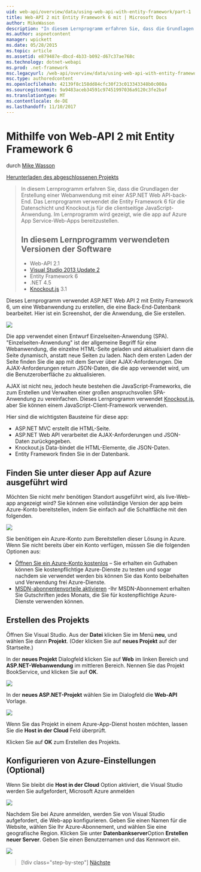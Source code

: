 ```yaml
---
uid: web-api/overview/data/using-web-api-with-entity-framework/part-1
title: Web-API 2 mit Entity Framework 6 mit | Microsoft Docs
author: MikeWasson
description: "In diesem Lernprogramm erfahren Sie, dass die Grundlagen der Erstellung einer Webanwendung mit einer ASP.NET Web API-back-End. Das Lernprogramm verwendet die Entity Framework 6 für das Layout der Daten..."
ms.author: aspnetcontent
manager: wpickett
ms.date: 05/28/2015
ms.topic: article
ms.assetid: e879487e-dbcd-4b33-b092-d67c37ae768c
ms.technology: dotnet-webapi
ms.prod: .net-framework
msc.legacyurl: /web-api/overview/data/using-web-api-with-entity-framework/part-1
msc.type: authoredcontent
ms.openlocfilehash: 42139f8c158dd84cfc30f23c013343348b0c008a
ms.sourcegitcommit: 9a9483aceb34591c97451997036a9120c3fe2baf
ms.translationtype: MT
ms.contentlocale: de-DE
ms.lasthandoff: 11/10/2017
---
```

<a name="using-web-api-2-with-entity-framework-6"></a>Mithilfe von Web-API 2 mit Entity Framework 6
====================
durch [Mike Wasson](https://github.com/MikeWasson)

[Herunterladen des abgeschlossenen Projekts](https://github.com/MikeWasson/BookService)

> In diesem Lernprogramm erfahren Sie, dass die Grundlagen der Erstellung einer Webanwendung mit einer ASP.NET Web API-back-End. Das Lernprogramm verwendet die Entity Framework 6 für die Datenschicht und Knockout.js für die clientseitige JavaScript-Anwendung. Im Lernprogramm wird gezeigt, wie die app auf Azure App Service-Web-Apps bereitzustellen.
> 
> ## <a name="software-versions-used-in-the-tutorial"></a>In diesem Lernprogramm verwendeten Versionen der Software
> 
> 
> - Web-API 2.1
> - [Visual Studio 2013 Update 2](https://www.visualstudio.com/downloads/download-visual-studio-vs)
> - Entity Framework 6
> - .NET 4.5
> - [Knockout.js](http://knockoutjs.com/) 3.1


Dieses Lernprogramm verwendet ASP.NET Web API 2 mit Entity Framework 6, um eine Webanwendung zu erstellen, die eine Back-End-Datenbank bearbeitet. Hier ist ein Screenshot, der die Anwendung, die Sie erstellen.

[![](part-1/_static/image2.png)](part-1/_static/image1.png)

Die app verwendet einen Entwurf Einzelseiten-Anwendung (SPA). "Einzelseiten-Anwendung" ist der allgemeine Begriff für eine Webanwendung, die einzelne HTML-Seite geladen und aktualisiert dann die Seite dynamisch, anstatt neue Seiten zu laden. Nach dem ersten Laden der Seite finden Sie die app mit dem Server über AJAX-Anforderungen. Die AJAX-Anforderungen return JSON-Daten, die die app verwendet wird, um die Benutzeroberfläche zu aktualisieren.

AJAX ist nicht neu, jedoch heute bestehen die JavaScript-Frameworks, die zum Erstellen und Verwalten einer großen anspruchsvollen SPA-Anwendung zu vereinfachen. Dieses Lernprogramm verwendet [Knockout.js](http://knockoutjs.com/), aber Sie können einem JavaScript-Client-Framework verwenden.

Hier sind die wichtigsten Bausteine für diese app:

- ASP.NET MVC erstellt die HTML-Seite.
- ASP.NET Web API verarbeitet die AJAX-Anforderungen und JSON-Daten zurückgegeben.
- Knockout.js Data-bindet die HTML-Elemente, die JSON-Daten.
- Entity Framework finden Sie in der Datenbank.

## <a name="see-this-app-running-on-azure"></a>Finden Sie unter dieser App auf Azure ausgeführt wird

Möchten Sie nicht mehr benötigen Standort ausgeführt wird, als live-Web-app angezeigt wird? Sie können eine vollständige Version der app beim Azure-Konto bereitstellen, indem Sie einfach auf die Schaltfläche mit den folgenden.

[![](http://azuredeploy.net/deploybutton.png)](https://azuredeploy.net/?WT.mc_id=deploy_azure_aspnet&repository=https://github.com/tfitzmac/BookService)

Sie benötigen ein Azure-Konto zum Bereitstellen dieser Lösung in Azure. Wenn Sie nicht bereits über ein Konto verfügen, müssen Sie die folgenden Optionen aus:

- [Öffnen Sie ein Azure-Konto kostenlos](https://azure.microsoft.com/en-us/pricing/free-trial/?WT.mc_id=A443DD604) – Sie erhalten ein Guthaben können Sie kostenpflichtige Azure-Dienste zu testen und sogar nachdem sie verwendet werden bis können Sie das Konto beibehalten und Verwendung frei Azure-Dienste.
- [MSDN-abonnentenvorteile aktivieren](https://azure.microsoft.com/en-us/pricing/member-offers/msdn-benefits-details/?WT.mc_id=A443DD604) -Ihr MSDN-Abonnement erhalten Sie Gutschriften jedes Monats, die Sie für kostenpflichtige Azure-Dienste verwenden können.

## <a name="create-the-project"></a>Erstellen des Projekts

Öffnen Sie Visual Studio. Aus der **Datei** klicken Sie im Menü **neu**, und wählen Sie dann **Projekt**. (Oder klicken Sie auf **neues Projekt** auf der Startseite.)

In der **neues Projekt** Dialogfeld klicken Sie auf **Web** im linken Bereich und **ASP.NET-Webanwendung** im mittleren Bereich. Nennen Sie das Projekt BookService, und klicken Sie auf **OK**.

[![](part-1/_static/image4.png)](part-1/_static/image3.png)

In der **neues ASP.NET-Projekt** wählen Sie im Dialogfeld die **Web-API** Vorlage.

[![](part-1/_static/image6.png)](part-1/_static/image5.png)

Wenn Sie das Projekt in einem Azure-App-Dienst hosten möchten, lassen Sie die **Host in der Cloud** Feld überprüft.

Klicken Sie auf **OK** zum Erstellen des Projekts.

## <a name="configure-azure-settings-optional"></a>Konfigurieren von Azure-Einstellungen (Optional)

Wenn Sie bleibt die **Host in der Cloud** Option aktiviert, die Visual Studio werden Sie aufgefordert, Microsoft Azure anmelden

[![](part-1/_static/image8.png)](part-1/_static/image7.png)

Nachdem Sie bei Azure anmelden, werden Sie von Visual Studio aufgefordert, die Web-app konfigurieren. Geben Sie einen Namen für die Website, wählen Sie Ihr Azure-Abonnement, und wählen Sie eine geografische Region. Klicken Sie unter **Datenbankserver**Option **Erstellen neuer Server**. Geben Sie einen Benutzernamen und das Kennwort ein.

[![](part-1/_static/image10.png)](part-1/_static/image9.png)

>[!div class="step-by-step"]
[Nächste](part-2.md)
